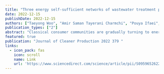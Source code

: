 ```yaml
---
title: "Three energy self-sufficient networks of wastewater treatment plants developed by nonlinear bi-level optimization models in Jeju Island"
date: 2022-12-15
publishDate: 2022-12-15
authors: ["Taeyong Woo", "Amir Saman Tayerani Charmchi", "Pouya Ifaei", "SungKu Heo", "KiJeon Nam", "ChangKyoo Yoo"]
publication_types: ["2"]
abstract: "Classical consumer communities are gradually turning to energy prosumers who employ innovative and self-sufficient systems. Despite the importance of wastewater treatment plants (WWTPs) in environmental protection and public health, they still consume considerable energy. This study employs bi-level nonlinear optimization models and a systematic platform of four novel techniques to design an energy self-sufficient network of WWTPs on Jeju Island, South Korea. A systematic platform consisting of four novel techniques is employed for designing energy self-sufficient WWTPs. The four techniques are dehydration of generated biogas from an anaerobic digestion, a nonlinear thermo-mathematical program for maximizing the generated electricity per input sludge, a deficit-surplus trade to avoid storage usage, and a bi-level multi-integer nonlinear program for optimal sizing of photovoltaic (PV) arrays. Three self …"
featured: true
publication: "Journal of Cleaner Production 2022 379 "
links:
  - icon_pack: fas
    icon: scroll
    name: Link
    url: 'https://www.sciencedirect.com/science/article/pii/S0959652622040379'
---
```

